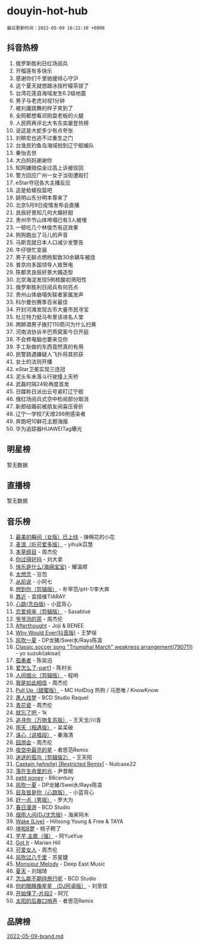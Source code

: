 # douyin-hot-hub

`最后更新时间：2022-05-09 16:22:10 +0800`

## 抖音热榜

1. 俄罗斯胜利日红场阅兵
1. 开榴莲有多快乐
1. 感谢你们千里驰援倾心守沪
1. 这个夏天就想跟冰摇柠檬茶锁了
1. 台湾花莲县海域发生6.2级地震
1. 男子与老虎对视1分钟
1. 被刘庸跳舞的样子笑到了
1. 全网都想看邓刚盘老板的火腿
1. 人民网再评北大韦东奕屡登热榜
1. 说这是大蛇多少有点夸张
1. 刘畊宏也逃不过重生之门
1. 台渔民钓鱼岛海域拍到辽宁舰编队
1. 秦怡去世
1. 大白妈妈谢谢你
1. 知网嫌赔偿金过高上诉被驳回
1. 警方回应广州一女子当街遭殴打
1. eStar夺冠各大主播反应
1. 这是蛤蟆投篮吧
1. 姚明山东分明本尊来了
1. 北京5月9日疫情发布会直播
1. 良辰好景知几何大婚好甜
1. 贵州毕节山体垮塌已有3人被埋
1. 一顿吃几个林俊杰有这效果
1. 狗狗跑出了马儿的声音
1. 马斯克就日本人口减少发警告
1. 牛仔很忙变装
1. 男子无聊点燃杨絮致30余辆车被烧
1. 普京向多国领导人致贺电
1. 陈都灵良辰好景大婚造型
1. 北京海淀发现5例核酸初筛阳性
1. 俄罗斯胜利日阅兵有何亮点
1. 贵州山体崩塌失联者家属发声
1. 科尔曼创赛季百米最佳
1. 开封河滩发现古币大量市民寻宝
1. 杜兰特力挺马布里该进名人堂
1. 两醉酒男子拨打110质问为什么扫黄
1. 河南消协诉辛巴燕窝案今日开庭
1. 不会修电脑也要来见你
1. 手工耿做的东西竟然真的有用
1. 民警路遇嫌疑人飞扑将其抓获
1. 女士的法则开播
1. eStar卫冕实现三连冠
1. 泥头车未落斗行驶撞上天桥
1. 武磊时隔24轮再度首发
1. 日媒称日派出云号紧盯辽宁舰
1. 俄红场阅兵式空中检阅部分取消
1. 新郎结婚前被朋友闹喜压骨折
1. 辽宁一学校7天增298例感染者
1. 奔跑吧10鲜花主题海报
1. 华为追踪器HUAWEITag曝光

## 明星榜

暂无数据

## 直播榜

暂无数据

## 音乐榜

1. [最美的瞬间（女版）已上线](https://sf6-cdn-tos.douyinstatic.com/obj/tos-cn-ve-2774/527ce7f66142422e8d0727588b4f7c73) - 弹棉花的小花
1. [麦浪（吃可爱多版）](https://sf6-cdn-tos.douyinstatic.com/obj/tos-cn-ve-2774/fb2bf2aaa2854aaa8ec0fcfabbee4bd8) - yihuik苡慧
1. [本草纲目]() - 周杰伦
1. [你过得好吗]() - 刘大拿
1. [快乐是什么(海绵宝宝)](https://sf3-cdn-tos.douyinstatic.com/obj/tos-cn-ve-2774/c4bb2c16b7f24d34af3edcfb56be2d66) - 耀温顺
1. [太想念]() - 豆包
1. [从前说]() - 小阿七
1. [想到你（剪辑版）]() - 朴宰范/pH-1/李大奔
1. [靠近]() - 袁娅维TIARAY
1. [心跳(念白版)](https://sf6-cdn-tos.douyinstatic.com/obj/tos-cn-ve-2774/a57e8cac11fe46e8932f59ddd8a7c03e) - 小蓝背心
1. [恋爱频率（剪辑版）](https://sf3-cdn-tos.douyinstatic.com/obj/tos-cn-ve-2774/5fe5fbbb62d9433798e07a2fddb2213d) - Sasablue
1. [爷爷泡的茶]() - 周杰伦
1. [Afterthought](https://sf6-cdn-tos.douyinstatic.com/obj/tos-cn-ve-2774/5b832cdf45494148ba3c17fc04eec659) - Joji & BENEE
1. [Why Would Ever(抖音版)](https://sf3-cdn-tos.douyinstatic.com/obj/tos-cn-ve-2774/2a3916415e4a4ac2b3262d6ad0ef853c) - 王梦瑶
1. [风吹一夏](https://sf3-cdn-tos.douyinstatic.com/obj/tos-cn-ve-2774/64b5a4609eb843c29c974d39d4d5d058) - DP龙猪/Swei水/Rays陈袁
1. [Classic soccer song "Triumphal March" weakness arrangement(790711)](https://sf3-cdn-tos.douyinstatic.com/obj/tos-cn-ve-2774/7881e2ee1b664fe9ae8d0b4e47c46751) - yo suzuki(akisai)
1. [孤勇者]() - 陈奕迅
1. [爱怎么了-part1]() - 陈村长
1. [人间烟火（剪辑版）](https://sf6-cdn-tos.douyinstatic.com/obj/tos-cn-ve-2774/4cebb1e51fcc4572bebc0cee135924a2) - 程响
1. [我是如此相信]() - 周杰伦
1. [Pull Up（甜蜜版）](https://sf6-cdn-tos.douyinstatic.com/obj/tos-cn-ve-2774/64bc67246f5447c3a593a888e3948379) - MC HotDog 热狗 / 马思唯 / KnowKnow
1. [愚人戏梦](https://sf6-cdn-tos.douyinstatic.com/obj/tos-cn-ve-2774/19dbd296fbf64c28867630bd926c813e) - BCD Studio Raquel
1. [青花瓷]() - 周杰伦
1. [就忘了吧 ]() - 1k
1. [追寻你（万物复苏版）](https://sf6-cdn-tos.douyinstatic.com/obj/tos-cn-ve-2774/cfb22ccf85784f2f83bcefe9ad675822) - 王天戈/川青
1. [雨天（相遇版）]() - 呆呆破
1. [诛心（说唱段）]() - 秦海清
1. [园游会]() - 周杰伦
1. [夜空中最亮的星](https://sf3-cdn-tos.douyinstatic.com/obj/tos-cn-ve-2774/cd6eff61e2364374acb5fa54b61db9f8) - 者思范Remix
1. [迷途的孤鸟（剪辑版2）](https://sf3-cdn-tos.douyinstatic.com/obj/tos-cn-ve-2774/2e66f1fbe49240fd8c37a0e510129c89) - 王天阳
1. [Captain (whistle) [Restricted Remix]](https://sf6-cdn-tos.douyinstatic.com/obj/tos-cn-ve-2774/762266c11e97422eb5b70dbcbc04b5e9) - Nutcase22
1. [落在生命里的光](https://sf3-cdn-tos.douyinstatic.com/obj/tos-cn-ve-2774/6a3ac5299a304a0babc779305d06ec09) - 尹昔眠
1. [petit poney](https://sf3-cdn-tos.douyinstatic.com/obj/tos-cn-ve-2774/22115febaa06423fadf2d8df1cc3175e) - 88century
1. [风吹一夏](https://sf3-cdn-tos.douyinstatic.com/obj/tos-cn-ve-2774/4a925585bb8c477698f9003d867b9ca5) - DP龙猪/Swei水/Rays陈袁
1. [目及皆是你（心跳版）]() - 小蓝背心
1. [好一点（男版）]() - 罗大为
1. [春日漫游](https://sf6-cdn-tos.douyinstatic.com/obj/tos-cn-ve-2774/614f052b8f134eee85f8160524ce2f33) - BCD Studio
1. [烟雨人间(DJ沈念版)]() - 海来阿木
1. [Wake (Live)]() - Hillsong Young & Free & TAYA
1. [哆啦B梦](https://sf3-cdn-tos.douyinstatic.com/obj/tos-cn-ve-2774/11d91e597d504e8888820e5a70a9f69f) - 桃子鳄了
1. [芊芊 主歌（强）]() - 阿YueYue
1. [Got It](https://sf6-cdn-tos.douyinstatic.com/obj/tos-cn-ve-2774/52beee96a47f4baa98c0dfd808729654) - Marian Hill
1. [可爱女人]() - 周杰伦
1. [风吹过八千里](https://sf6-cdn-tos.douyinstatic.com/obj/tos-cn-ve-2774/a1a6ff5c96de4f13890fedc3fd6d4c76) - 苏星婕
1. [Monsieur Melody]() - Deep East Music
1. [夏天]() - 刘瑞琦
1. [怎么能不期待旅行呢](https://sf6-cdn-tos.douyinstatic.com/obj/tos-cn-ve-2774/dd8251460a644a5d835576805dcbe33b) - BCD Studio
1. [你的眼睛像星星 （DJ阿卓版）]() - 刘至佳
1. [开始懂了-片段2]() - 阿冗
1. [太阳的后裔口哨声](https://sf6-cdn-tos.douyinstatic.com/obj/tos-cn-ve-2774/4ae3abb5980e4e9792d273644a46d7ec) - 者思范Remix

## 品牌榜

[2022-05-09-brand.md](2022-05-09-brand.md)

